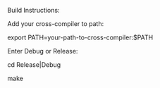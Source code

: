 Build Instructions:

Add your cross-compiler to path:

export PATH=your-path-to-cross-compiler:$PATH

Enter Debug or Release:

cd Release|Debug

make
